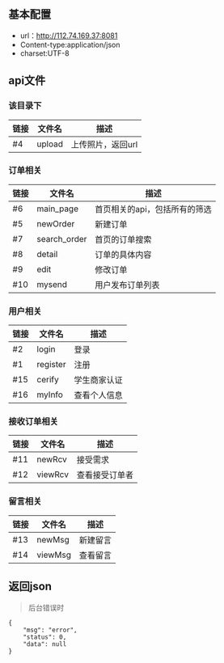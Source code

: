 ## 基本配置
- url：http://112.74.169.37:8081
- Content-type:application/json
- charset:UTF-8

## api文件

### 该目录下

链接 | 文件名 | 描述
---- | ----  | ---
#4 | upload  | 上传照片，返回url

### 订单相关

链接 | 文件名 | 描述
---- | ----  | ---
#6  | main_page |首页相关的api，包括所有的筛选
#5  | newOrder | 新建订单 
#7 | search_order | 首页的订单搜索
#8 | detail | 订单的具体内容
#9 | edit | 修改订单
#10 |  mysend | 用户发布订单列表

### 用户相关

链接 | 文件名 | 描述
---- | ----  | ---
#2 | login | 登录
#1 | register |  注册
#15 | cerify | 学生商家认证
#16 | myInfo | 查看个人信息

### 接收订单相关

链接 | 文件名 | 描述
---- | ----  | ---
#11  | newRcv | 接受需求
#12 | viewRcv | 查看接受订单者


### 留言相关

链接 | 文件名 | 描述
---- | ----  | ---
#13  | newMsg | 新建留言
#14 | viewMsg | 查看留言


## 返回json
> 后台错误时

```
{
    "msg": "error",
    "status": 0,
    "data": null
}
```